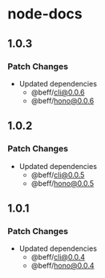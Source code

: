 # node-docs

## 1.0.3

### Patch Changes

- Updated dependencies
  - @beff/cli@0.0.6
  - @beff/hono@0.0.6

## 1.0.2

### Patch Changes

- Updated dependencies
  - @beff/cli@0.0.5
  - @beff/hono@0.0.5

## 1.0.1

### Patch Changes

- Updated dependencies
  - @beff/cli@0.0.4
  - @beff/hono@0.0.4
